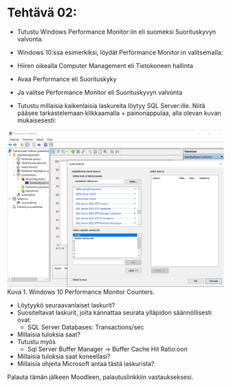 # Tehtävä 02:

- Tutustu Windows Performance Monitor:iin eli suomeksi Suorituskyvyn valvonta.

- Windows 10:ssa esimerkiksi, löydät Performance Monitor:in valitsemalla:
- Hiiren oikealla Computer Management eli Tietokoneen hallinta
- Avaa Performance eli Suorituskyky
- Ja valitse Performance Monitor eli Suorituskyvyn valvonta
- Tutustu millaisia kaikenlaisia laskureita löytyy SQL Server:ille. Niitä pääsee tarkastelemaan klikkaamalla + painonappulaa, alla olevan kuvan mukaisesesti:<br>

![](Kuva_T02_01.PNG)<br>
Kuva 1. Windows 10 Performance Monitor Counters.<br>

- Löytyykö seuraavanlaiset laskurit?
- Suositeltavat laskurit, joita kannattaa seurata ylläpidon säännöllisesti ovat:
    - SQL Server Databases: Transactions/sec
- Millaisia tuloksia saat?
- Tutustu myös 
    - Sql Server Buffer Manager -> Buffer Cache Hit Ratio:oon
- Millaisia tuloksia saat koneellasi?
- Millaisia ohjeita Microsoft antaa tästä laskurista?


Palauta tämän jälkeen Moodleen, palautuslinkkiin vastaukseksesi.
